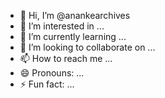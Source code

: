 - 👋 Hi, I’m @anankearchives
- 👀 I’m interested in ...
- 🌱 I’m currently learning ...
- 💞️ I’m looking to collaborate on ...
- 📫 How to reach me ...
- 😄 Pronouns: ...
- ⚡ Fun fact: ...

<!---
anankearchives/anankearchives is a ✨ special ✨ repository because its `README.md` (this file) appears on your GitHub profile.
You can click the Preview link to take a look at your changes.
--->

